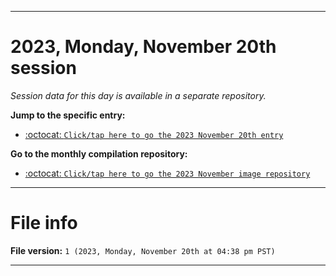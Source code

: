 
***

# 2023, Monday, November 20th session

_Session data for this day is available in a separate repository._

**Jump to the specific entry:**

- [:octocat: `Click/tap here to go the 2023 November 20th entry`](https://github.com/seanpm2001/SeansLifeArchive_Images_MotorWorld_CarFactory_Y2023_V4/tree/SeansLifeArchive_Images_MotorWorld_CarFactory_Y2023_V4_Main-dev/11_November/20/)

**Go to the monthly compilation repository:**

- [:octocat: `Click/tap here to go the 2023 November image repository`](https://github.com/seanpm2001/SeansLifeArchive_Images_MotorWorld_CarFactory_Y2023_V4/)

***

# File info

**File version:** `1 (2023, Monday, November 20th at 04:38 pm PST)`

***
